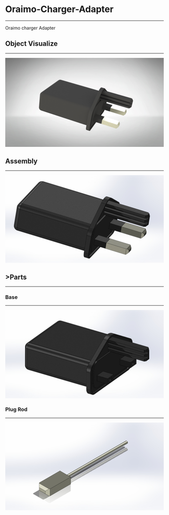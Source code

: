 # Oraimo-Charger-Adapter
---
Oraimo charger Adapter

## Object Visualize
---
![Full Object Visualize](https://github.com/Ay-source/Oraimo-Charger-Adapter/blob/main/Visualize/Oraimo%20Charger%20Adapter/Oraimo%20Charger%20Adapter.jpg)

## Assembly
---
![Full assembly Assembly](https://github.com/Ay-source/Oraimo-Charger-Adapter/blob/main/Assembly/Assembly.JPG)

## >Parts
---

### Base
---
![Image of the base](https://github.com/Ay-source/Oraimo-Charger-Adapter/blob/main/Images/Base.JPG)

### Plug Rod
---
![Image of the plug rod](https://github.com/Ay-source/Oraimo-Charger-Adapter/blob/main/Images/Plug%20rod.JPG)
